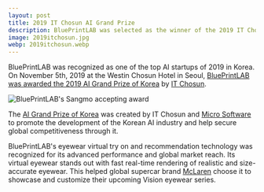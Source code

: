 ```yaml
---
layout: post
title: 2019 IT Chosun AI Grand Prize
description: BluePrintLAB was selected as the winner of the 2019 IT Chosun AI Grand Prize of Korea
image: 2019itchosun.jpg
webp: 2019itchosun.webp
---
```


BluePrintLAB was recognized as one of the top AI startups of 2019 in Korea. On November 5th, 2019 at the Westin Chosun Hotel in Seoul, [BluePrintLAB was awarded the 2019 AI Grand Prize of Korea](http://it.chosun.com/site/data/html_dir/2019/11/05/2019110503036.html) by [IT Chosun](http://it.chosun.com).

<picture>
    <source data-srcset="/assets/images/2019itchosunsm.webp" type="image/webp">
    <source data-srcset="/assets/images/2019itchosunsm.jpg" type="image/jpeg">
    <img style="max-width: 100%" data-src="/assets/images/2019itchosunsm.jpg" alt="BluePrintLAB's Sangmo accepting award" class="lazyload">
</picture><br />

The [AI Grand Prize of Korea](http://it.chosun.com/site/data/html_dir/2019/11/05/2019110501895.html) was created by IT Chosun and [Micro Software](https://www.imaso.co.kr/) to promote the development of the Korean AI industry and help secure global competitiveness through it.

BluePrintLAB's eyewear virtual try on and recommendation technology was recognized for its advanced performance and global market reach. Its virtual eyewear stands out with fast real-time rendering of realistic and size-accurate eyewear. This helped global supercar brand [McLaren](https://www.mclaren.com/) choose it to showcase and customize their upcoming Vision eyewear series.